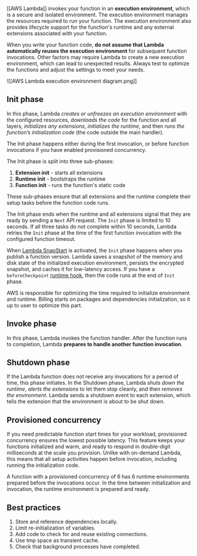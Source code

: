 [[AWS Lambda]] invokes your function in an **execution environment**, which is a secure and isolated environment. The execution environment manages the resources required to run your function. The execution environment also provides lifecycle support for the function's runtime and any external extensions associated with your function.

When you write your function code, **do not assume that Lambda automatically reuses the execution environment** for subsequent function invocations. Other factors may require Lambda to create a new execution environment, which can lead to unexpected results. Always test to optimize the functions and adjust the settings to meet your needs.

![[AWS Lambda execution environment diagram.png]]

## Init phase

In this phase, Lambda *creates or unfreezes an execution environment* with the configured resources, *downloads the code* for the function and all layers, *initializes any extensions*, *initializes the runtime*, and then *runs the function’s initialization code* (the code outside the main handler). 

The Init phase happens either during the first invocation, or before function invocations if you have enabled provisioned concurrency.

The Init phase is split into three sub-phases: 

1. **Extension init** - starts all extensions
2. **Runtime init** - bootstraps the runtime
3. **Function init** - runs the function's static code

These sub-phases ensure that all extensions and the runtime complete their setup tasks before the function code runs.

The Init phase ends when the runtime and all extensions signal that they are ready by sending a `Next` API request. The `Init` phase is limited to 10 seconds. If all three tasks do not complete within 10 seconds, Lambda retries the `Init` phase at the time of the first function invocation with the configured function timeout.

When [Lambda SnapStart](https://docs.aws.amazon.com/lambda/latest/dg/snapstart.html) is activated, the `Init` phase happens when you publish a function version. Lambda saves a snapshot of the memory and disk state of the initialized execution environment, persists the encrypted snapshot, and caches it for low-latency access. If you have a `beforeCheckpoint` [runtime hook](https://docs.aws.amazon.com/lambda/latest/dg/snapstart-runtime-hooks.html), then the code runs at the end of `Init` phase.

AWS is responsible for optimizing the time required to initialize environment and runtime. Billing starts on packages and dependencies initialization, so it up to user to optimize this part.

## Invoke phase

In this phase, Lambda invokes the function handler. After the function runs to completion, Lambda **prepares to handle another function invocation**.

## Shutdown phase

If the Lambda function does not receive any invocations for a period of time, this phase initiates. In the Shutdown phase, Lambda *shuts down the runtime*, *alerts the extensions* to let them stop cleanly, and then *removes the environment*. Lambda sends a shutdown event to each extension, which tells the extension that the environment is about to be shut down.

## Provisioned concurrency

If you need predictable function start times for your workload, provisioned concurrency ensures the lowest possible latency. This feature keeps your functions initialized and warm, and ready to respond in double-digit milliseconds at the scale you provision. Unlike with on-demand Lambda, this means that all setup activities happen before invocation, including running the initialization code.

A function with a provisioned concurrency of 6 has 6 runtime environments prepared before the invocations occur. In the time between initialization and invocation, the runtime environment is prepared and ready.

## Best practices

1. Store and reference dependencies locally.
2. Limit re-initialization of variables.
3. Add code to check for and reuse existing connections.
4. Use tmp space as transient cache.
5. Check that background processes have completed.